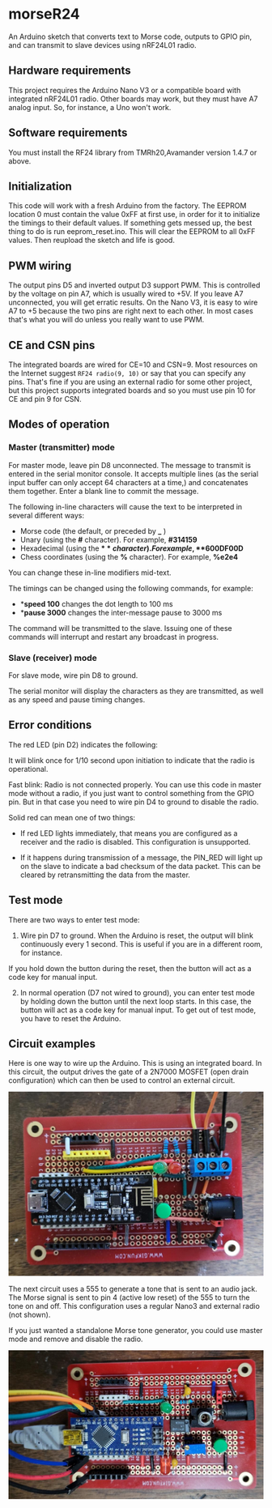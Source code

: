 # morseR24

An Arduino sketch that converts text to Morse code, outputs to GPIO pin, and can transmit to slave devices using nRF24L01 radio.

## Hardware requirements

This project requires the Arduino Nano V3 or a compatible board with integrated nRF24L01 radio. Other boards may work, but they must have A7 analog input. So, for instance, a Uno won't work.

## Software requirements

You must install the RF24 library from TMRh20,Avamander version 1.4.7 or above.

## Initialization

This code will work with a fresh Arduino from the factory. The EEPROM location 0 must contain the value 0xFF at first use, in order for it to initialize the timings to their default values. If something gets messed up, the best thing to do is run eeprom_reset.ino. This will clear the EEPROM to all 0xFF values. Then reupload the sketch and life is good.

## PWM wiring

The output pins D5 and inverted output D3 support PWM. This is controlled by the voltage on pin A7, which is usually wired to +5V. If you leave A7 unconnected, you will get erratic results. On the Nano V3, it is easy to wire A7 to +5 because the two pins are right next to each other. In most cases that's what you will do unless you really want to use PWM.

## CE and CSN pins

The integrated boards are wired for CE=10 and CSN=9. Most resources on the Internet suggest `RF24 radio(9, 10)` or say that you can specify any pins. That's fine if you are using an external radio for some other project, but this project supports integrated boards and so you must use pin 10 for CE and pin 9 for CSN.

## Modes of operation

### Master (transmitter) mode

For master mode, leave pin D8 unconnected. The message to transmit is entered in the serial monitor console. It accepts multiple lines (as the serial input buffer can only accept 64 characters at a time,) and concatenates them together. Enter a blank line to commit the message.

The following in-line characters will cause the text to be interpreted in several different ways:

- Morse code (the default, or preceded by **_** )
- Unary (using the **#** character). For example, **#314159**
- Hexadecimal (using the **$** character). For example, **$600DF00D**
- Chess coordinates (using the **%** character). For example, **%e2e4**

You can change these in-line modifiers mid-text.

The timings can be changed using the following commands, for example:

- ***speed 100** changes the dot length to 100 ms
- ***pause 3000** changes the inter-message pause to 3000 ms

The command will be transmitted to the slave. Issuing one of these commands will interrupt and restart any broadcast in progress.

### Slave (receiver) mode

For slave mode, wire pin D8 to ground.

The serial monitor will display the characters as they are transmitted, as well as any speed and pause timing changes.

## Error conditions

The red LED (pin D2) indicates the following:

It will blink once for 1/10 second upon initiation to indicate that the radio is operational.

Fast blink: Radio is not connected properly. You can use this code in master mode without a radio, if you just want to control something from the GPIO pin. But in that case you need to wire pin D4 to ground to disable the radio.

Solid red can mean one of two things:

-  If red LED lights immediately, that means you are configured as a receiver and the radio is disabled. This configuration is unsupported.
    
-  If it happens during transmission of a message, the PIN_RED will light up on the slave to indicate a bad checksum of the data packet. This can be cleared by retransmitting the data from the master.

## Test mode

There are two ways to enter test mode:

1.  Wire pin D7 to ground. When the Arduino is reset, the output will blink continuously every 1 second. This is useful if you are in a different room, for instance.

If you hold down the button during the reset, then the button will act as a code key for manual input.

2.  In normal operation (D7 not wired to ground), you can enter test mode by holding down the button until the next loop starts. In this case, the button will act as a code key for manual input. To get out of test mode, you have to reset the Arduino.

## Circuit examples

Here is one way to wire up the Arduino. This is using an integrated board. In this circuit, the output drives the gate of a 2N7000 MOSFET (open drain configuration) which can then be used to control an external circuit.

![MOSFET board](img/mosfet-board.jpg)

The next circuit uses a 555 to generate a tone that is sent to an audio jack. The Morse signal is sent to pin 4 (active low reset) of the 555 to turn the tone on and off. This configuration uses a regular Nano3 and external radio (not shown).

If you just wanted a standalone Morse tone generator, you could use master mode and remove and disable the radio.

![Tone generator](img/audio-board.jpg)
